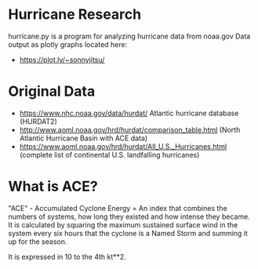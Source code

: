 # Hurricane Research
hurricane.py is a program for analyzing hurricane data from noaa.gov
Data output as plotly graphs located here:

* https://plot.ly/~sonnyjitsu/

# Original Data
* https://www.nhc.noaa.gov/data/hurdat/ Atlantic hurricane database (HURDAT2)
* http://www.aoml.noaa.gov/hrd/hurdat/comparison_table.html (North Atlantic Hurricane Basin with ACE data)
* https://www.aoml.noaa.gov/hrd/hurdat/All_U.S._Hurricanes.html (complete list of continental U.S. landfalling hurricanes)

# What is ACE?
"ACE" - Accumulated Cyclone Energy = An index that combines the numbers of systems, how long they existed and how intense they became. It is calculated by squaring the maximum sustained surface wind in the system every six hours that the cyclone is a Named Storm and summing it up for the season.

It is expressed in 10 to the 4th kt**2.

